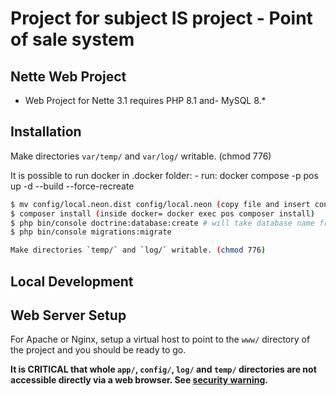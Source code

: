 
Project for subject IS project - Point of sale system
=================

Nette Web Project
-------

- Web Project for Nette 3.1 requires PHP 8.1 and- MySQL 8.*

Installation
------------

Make directories `var/temp/` and `var/log/` writable. (chmod 776)

It is possible to run docker in .docker folder:
    - run:   docker compose -p pos up -d --build --force-recreate


```bash
$ mv config/local.neon.dist config/local.neon (copy file and insert connection config to DB)
$ composer install (inside docker= docker exec pos composer install)
$ php bin/console doctrine:database:create # will take database name from config file (in docker is created)
$ php bin/console migrations:migrate

Make directories `temp/` and `log/` writable. (chmod 776)
```

Local Development
--------------


Web Server Setup
----------------

For Apache or Nginx, setup a virtual host to point to the `www/` directory of the project and you
should be ready to go.

**It is CRITICAL that whole `app/`, `config/`, `log/` and `temp/` directories are not accessible directly
via a web browser. See [security warning](https://nette.org/security-warning).**
